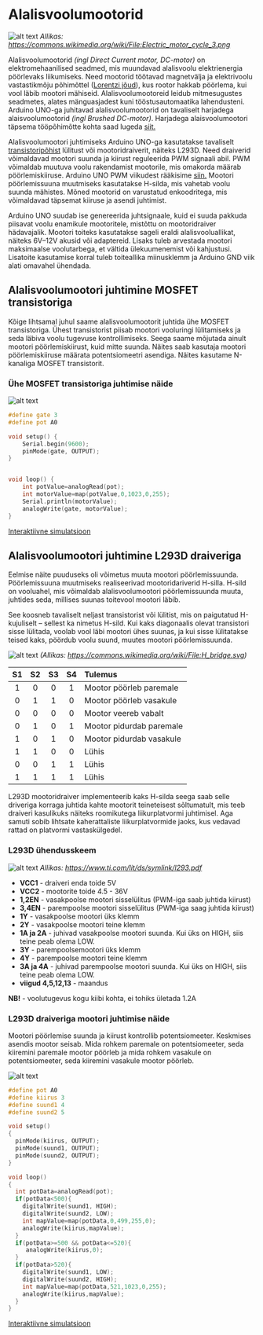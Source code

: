 # Alalisvoolumootorid
![alt text](meedia/DC-motor.png)
*Allikas: https://commons.wikimedia.org/wiki/File:Electric_motor_cycle_3.png*

Alalisvoolumootorid *(ingl Direct Current motor, DC-motor)* on elektromehaanilised seadmed, mis muundavad alalisvoolu elektrienergia pöörlevaks liikumiseks. Need mootorid töötavad magnetvälja ja elektrivoolu vastastikmõju põhimõttel ([Lorentzi jõud](https://et.wikipedia.org/wiki/Lorentzi_j%C3%B5ud)), kus rootor hakkab pöörlema, kui vool läbib mootori mähiseid. Alalisvoolumootoreid leidub mitmesugustes seadmetes, alates mänguasjadest kuni tööstusautomaatika lahendusteni. Arduino UNO-ga juhitavad alalisvoolumootorid on tavaliselt harjadega alaisvoolumootorid *(ingl Brushed DC-motor)*. Harjadega alaisvoolumootori täpsema tööpõhimõtte kohta saad lugeda [siit.](https://en.wikipedia.org/wiki/Brushed_DC_electric_motor)

Alalisvoolumootori juhtimiseks Arduino UNO-ga kasutatakse tavaliselt [transistoripõhist](https://github.com/nullyks/Arduino-baaselemendid/blob/main/materjalid/3_transistorid.md) lülitust või mootoridraiverit, näiteks L293D. Need draiverid võimaldavad mootori suunda ja kiirust reguleerida PWM  signaali abil. PWM võimaldab muutuva voolu rakendamist mootorile, mis omakorda määrab pöörlemiskiiruse. Arduino UNO PWM viikudest rääkisime [siin.](https://github.com/nullyks/Arduino-sissejuhatus/blob/main/materjalid/3_Arduino_UNO_viigud.md) Mootori pöörlemissuuna muutmiseks kasutatakse H-silda, mis vahetab voolu suunda mähistes. Mõned mootorid on varustatud enkoodritega, mis võimaldavad täpsemat kiiruse ja asendi juhtimist.

Arduino UNO suudab ise genereerida juhtsignaale, kuid ei suuda pakkuda piisavat voolu enamikule mootoritele, mistõttu on mootoridraiver hädavajalik. Mootori toiteks kasutatakse sageli eraldi alalisvooluallikat, näiteks 6V–12V akusid või adaptereid. Lisaks tuleb arvestada mootori maksimaalse voolutarbega, et vältida ülekuumenemist või kahjustusi. Lisatoite kasutamise korral tuleb toiteallika miinusklemm ja Arduino GND viik alati omavahel ühendada.

## Alalisvoolumootori juhtimine MOSFET transistoriga

Kõige lihtsamal juhul saame alalisvoolumootorit juhtida ühe MOSFET transistoriga. Ühest transistorist piisab mootori vooluringi lülitamiseks ja seda läbiva voolu tugevuse kontrollimiseks. Seega saame mõjutada ainult mootori pöörlemiskiirust, kuid mitte suunda. Näites saab kasutaja mootori pöörlemiskiiruse määrata potentsiomeetri asendiga. Näites kasutame N-kanaliga MOSFET transistorit.

### Ühe MOSFET transistoriga juhtimise näide
![alt text](meedia/Mosfet_ja_mootor.png)

~~~cpp
#define gate 3
#define pot A0

void setup() {
	Serial.begin(9600);
  	pinMode(gate, OUTPUT);
}


void loop() {
	int potValue=analogRead(pot);
  	int motorValue=map(potValue,0,1023,0,255);
  	Serial.println(motorValue);
    analogWrite(gate, motorValue);
}
~~~
[Interaktiivne simulatsioon](https://www.tinkercad.com/things/aAgbmGxxBCX-alalisvoolumootor-transistoriga?sharecode=Arc8_eGUyrxYSLrNBUmZmxTYQaNH4XsKgko5yd7moFY)

## Alalisvoolumootori juhtimine L293D draiveriga
Eelmise näite puuduseks oli võimetus muuta mootori pöörlemissuunda. Pöörlemissuuna muutmiseks realiseerivad mootoridariverid H-silla. 
H-sild on vooluahel, mis võimaldab alalisvoolumootori pöörlemissuunda muuta, juhtides seda, millises suunas toitevool mootori läbib. 

See koosneb tavaliselt neljast transistorist või lülitist, mis on paigutatud H-kujuliselt – sellest ka nimetus H-sild. Kui kaks diagonaalis olevat transistori sisse lülitada, voolab vool läbi mootori ühes suunas, ja kui sisse lülitatakse teised kaks, pöördub voolu suund, muutes mootori pöörlemissuunda.

![alt text](meedia/H_bridge.png)
*(Allikas: https://commons.wikimedia.org/wiki/File:H_bridge.svg)*

| S1 | S2| S3 | S4 | Tulemus |
|:---:|:---:|:---:|:---:|:---|
| 1 | 0| 0 | 1 | Mootor pöörleb paremale |
| 0 | 1| 1 | 0 | Mootor pöörleb vasakule |
| 0 | 0| 0 | 0 | Mootor veereb vabalt |
| 0 | 1| 0 | 1 | Mootor pidurdab paremale |
| 1 | 0| 1 | 0 | Mootor pidurdab vasakule |
| 1 | 1| 0 | 0 | Lühis |
| 0 | 0| 1 | 1 | Lühis |
| 1 | 1| 1 | 1 | Lühis |

L293D mootoridraiver implementeerib kaks H-silda seega saab selle driveriga korraga juhtida kahte mootorit teineteisest sõltumatult, mis teeb draiveri kasulikuks näiteks roomikutega liikurplatvormi juhtimisel. Aga samuti sobib lihtsate kaherattaliste liikurplatvormide jaoks, kus vedavad rattad on platvormi vastaskülgedel.

### L293D ühendusskeem
![alt text](meedia/L293D.png)
*Allikas: https://www.ti.com/lit/ds/symlink/l293.pdf*

* **VCC1** - draiveri enda toide 5V
* **VCC2** - mootorite toide 4.5 - 36V
* **1,2EN** - vasakpoolse mootori sisselülitus (PWM-iga saab juhtida kiirust)
* **3,4EN** - parempoolse mootori sisselülitus (PWM-iga saag juhtida kiirust)
* **1Y** - vasakpoolse mootori üks klemm
* **2Y** - vasakpoolse mootori teine klemm
* **1A ja 2A** - juhivad vasakpoolse mootori suunda. Kui üks on HIGH, siis teine peab olema LOW.
* **3Y** - parempoolsemootori üks klemm
* **4Y** - parempoolse mootori teine klemm
* **3A ja 4A** - juhivad parempoolse mootori suunda. Kui üks on HIGH, siis teine peab olema LOW.
* **viigud 4,5,12,13** - maandus

**NB!** - voolutugevus kogu kiibi kohta, ei tohiks ületada 1.2A

### L293D draiveriga mootori juhtimise näide

Mootori pöörlemise suunda ja kiirust kontrollib potentsiomeeter. Keskmises asendis mootor seisab. Mida rohkem paremale on potentsiomeeter, seda kiiremini paremale mootor pöörleb ja mida rohkem vasakule on potentsiomeeter, seda kiiremini vasakule mootor pöörleb.

![alt text](meedia/L293D_näide.png)

~~~cpp
#define pot A0
#define kiirus 3
#define suund1 4
#define suund2 5

void setup()
{
  pinMode(kiirus, OUTPUT);
  pinMode(suund1, OUTPUT);
  pinMode(suund2, OUTPUT);
}

void loop()
{
  int potData=analogRead(pot);
  if(potData<500){
  	digitalWrite(suund1, HIGH);
    digitalWrite(suund2, LOW);
    int mapValue=map(potData,0,499,255,0);
    analogWrite(kiirus,mapValue);
  }
  if(potData>=500 && potData<=520){
     analogWrite(kiirus,0);
  }
  if(potData>520){
    digitalWrite(suund1, LOW);
    digitalWrite(suund2, HIGH);
    int mapValue=map(potData,521,1023,0,255);
    analogWrite(kiirus,mapValue);
  }
}
~~~

[Interaktiivne simulatsioon](https://www.tinkercad.com/things/fjxmPUpN59m-l293d?sharecode=uxteCFtOcrfE4VWT_eUc0wMcFpKebon9JHcF5isJFJo)